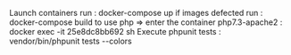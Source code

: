 Launch containers run : docker-compose up
if images defected run : docker-compose build
to use php => enter the container php7.3-apache2 : docker exec -it 25e8dc8bb692 sh
Execute phpunit tests : vendor/bin/phpunit tests --colors

